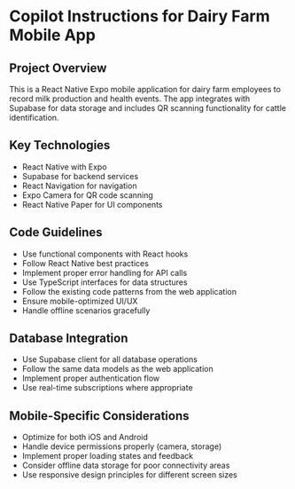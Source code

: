# Copilot Instructions for Dairy Farm Mobile App

<!-- Use this file to provide workspace-specific custom instructions to Copilot. For more details, visit https://code.visualstudio.com/docs/copilot/copilot-customization#_use-a-githubcopilotinstructionsmd-file -->

## Project Overview
This is a React Native Expo mobile application for dairy farm employees to record milk production and health events. The app integrates with Supabase for data storage and includes QR scanning functionality for cattle identification.

## Key Technologies
- React Native with Expo
- Supabase for backend services
- React Navigation for navigation
- Expo Camera for QR code scanning
- React Native Paper for UI components

## Code Guidelines
- Use functional components with React hooks
- Follow React Native best practices
- Implement proper error handling for API calls
- Use TypeScript interfaces for data structures
- Follow the existing code patterns from the web application
- Ensure mobile-optimized UI/UX
- Handle offline scenarios gracefully

## Database Integration
- Use Supabase client for all database operations
- Follow the same data models as the web application
- Implement proper authentication flow
- Use real-time subscriptions where appropriate

## Mobile-Specific Considerations
- Optimize for both iOS and Android
- Handle device permissions properly (camera, storage)
- Implement proper loading states and feedback
- Consider offline data storage for poor connectivity areas
- Use responsive design principles for different screen sizes
